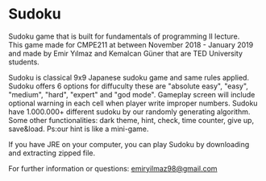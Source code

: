 # Sudoku
Sudoku game that is built for fundamentals of programming II lecture.  
This game made for CMPE211 at between November 2018 - January 2019 and made by Emir Yılmaz and Kemalcan Güner that are TED University students.

Sudoku is classical 9x9 Japanese sudoku game and same rules applied.
Sudoku offers 6 options for diffuculty these are "absolute easy", "easy", "medium", "hard", "expert" and "god mode".
Gameplay screen will include optional warning in each cell when player write improper numbers.
Sudoku have 1.000.000+ different sudoku by our randomly generating algorithm. 
Some other functionalities: dark theme, hint, check, time counter, give up, save&load.
Ps:our hint is like a mini-game.

If you have JRE on your computer, you can play Sudoku by downloading and extracting zipped file.



For further information or questions: 
emiryilmaz98@gmail.com
